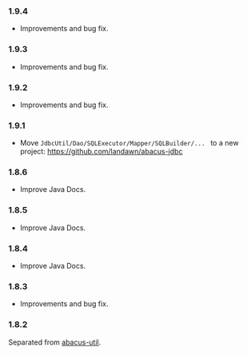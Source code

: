 ### 1.9.4

* Improvements and bug fix.


### 1.9.3

* Improvements and bug fix.


### 1.9.2

* Improvements and bug fix.


### 1.9.1

* Move `JdbcUtil/Dao/SQLExecutor/Mapper/SQLBuilder/... ` to a new project: https://github.com/landawn/abacus-jdbc


### 1.8.6

* Improve Java Docs.


### 1.8.5

* Improve Java Docs.


### 1.8.4

* Improve Java Docs.


### 1.8.3

* Improvements and bug fix.


### 1.8.2

Separated from [abacus-util](https://github.com/landawn/abacus-util).
